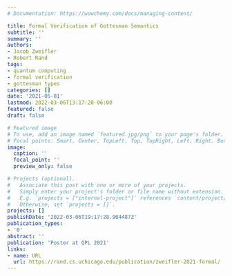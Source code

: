 ```yaml
---
# Documentation: https://wowchemy.com/docs/managing-content/

title: Formal Verification of Gottesman Semantics
subtitle: ''
summary: ''
authors:
- Jacob Zweifler
- Robert Rand
tags:
- quantum computing
- formal verification
- gottesman types
categories: []
date: '2021-05-01'
lastmod: 2022-03-06T13:17:28-06:00
featured: false
draft: false

# Featured image
# To use, add an image named `featured.jpg/png` to your page's folder.
# Focal points: Smart, Center, TopLeft, Top, TopRight, Left, Right, BottomLeft, Bottom, BottomRight.
image:
  caption: ''
  focal_point: ''
  preview_only: false

# Projects (optional).
#   Associate this post with one or more of your projects.
#   Simply enter your project's folder or file name without extension.
#   E.g. `projects = ["internal-project"]` references `content/project/deep-learning/index.md`.
#   Otherwise, set `projects = []`.
projects: []
publishDate: '2022-03-06T19:17:28.904487Z'
publication_types:
- '0'
abstract: ''
publication: 'Poster at QPL 2021'
links:
- name: URL
  url: https://rand.cs.uchicago.edu/publication/zweifler-2021-formal/
---
```


